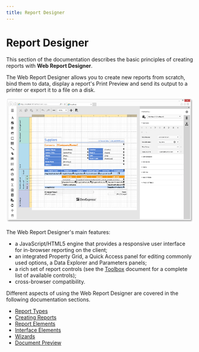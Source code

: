 ```yaml
---
title: Report Designer
---
```

# Report Designer
This section of the  documentation describes the basic principles of creating reports with **Web Report Designer**.

The Web Report Designer allows you to create new reports from scratch, bind them to data, display a report's Print Preview and send its output to a printer or export it to a file on a disk.

![web-client-side-report-designer-light-color-scheme](../images/Img24693.png)

The Web Report Designer's main features:
* a JavaScript/HTML5 engine that provides a responsive user interface for in-browser reporting on the client;
* an integrated Property Grid, a Quick Access panel for editing commonly used options, a Data Explorer and Parameters panels;
* a rich set of report controls (see the [Toolbox](../../interface-elements-for-web/articles/report-designer/interface-elements/toolbox.md) document for a complete list of available controls);
* cross-browser compatibility.

Different aspects of using the Web Report Designer are covered in the following documentation sections.
* [Report Types](../../interface-elements-for-web/articles/report-designer/report-types.md)
* [Creating Reports](../../interface-elements-for-web/articles/report-designer/creating-reports.md)
* [Report Elements](../../interface-elements-for-web/articles/report-designer/report-elements.md)
* [Interface Elements](../../interface-elements-for-web/articles/report-designer/interface-elements.md)
* [Wizards](../../interface-elements-for-web/articles/report-designer/wizards.md)
* [Document Preview](../../interface-elements-for-web/articles/report-designer/document-preview.md)
